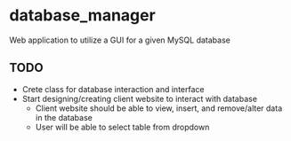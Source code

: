 # database_manager
Web application to utilize a GUI for a given MySQL database

## TODO

* Crete class for database interaction and interface
* Start designing/creating client website to interact with database
    * Client website should be able to view, insert, and remove/alter data in the database
    * User will be able to select table from dropdown 

